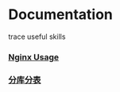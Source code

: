 # Documentation
trace useful skills

### [Nginx Usage](https://github.com/Keyxllai/Documentation/blob/master/Tool/Nginx%20guide.md)

### [分库分表](https://github.com/Keyxllai/Documentation/blob/master/Tool/%E5%88%86%E5%BA%93%E5%88%86%E8%A1%A8.md)
